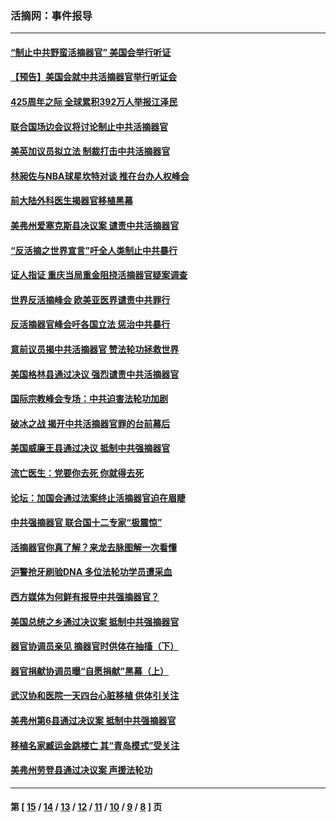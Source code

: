 ### 活摘网：事件报导
---
#### [“制止中共野蛮活摘器官” 美国会举行听证](../../pages/nf5877/n13735831.md?06060430) 
#### [【预告】美国会就中共活摘器官举行听证会](../../pages/nf5877/n13732843.md?06060430) 
#### [425周年之际 全球累积392万人举报江泽民](../../pages/nf5877/n13719232.md?06060430) 
#### [联合国场边会议将讨论制止中共活摘器官](../../pages/nf5877/n13656361.md?06060430) 
#### [美英加议员拟立法 制裁打击中共活摘器官](../../pages/nf5877/n13430251.md?06060430) 
#### [林昶佐与NBA球星坎特对谈 推在台办人权峰会](../../pages/nf5877/n13414467.md?06060430) 
#### [前大陆外科医生揭器官移植黑幕](../../pages/nf5877/n13401416.md?06060430) 
#### [美弗州爱塞克斯县决议案 谴责中共活摘器官](../../pages/nf5877/n13320919.md?06060430) 
#### [“反活摘之世界宣言”吁全人类制止中共暴行](../../pages/nf5877/n13259730.md?06060430) 
#### [证人指证 重庆当局重金阻挠活摘器官疑案调查](../../pages/nf5877/n13259127.md?06060430) 
#### [世界反活摘峰会 欧美亚医界谴责中共罪行](../../pages/nf5877/n13253550.md?06060430) 
#### [反活摘器官峰会吁各国立法 惩治中共暴行](../../pages/nf5877/n13245052.md?06060430) 
#### [意前议员揭中共活摘器官 赞法轮功拯救世界](../../pages/nf5877/n13203445.md?06060430) 
#### [美国格林县通过决议 强烈谴责中共活摘器官](../../pages/nf5877/n13119367.md?06060430) 
#### [国际宗教峰会专场：中共迫害法轮功加剧](../../pages/nf5877/n13088279.md?06060430) 
#### [破冰之战 揭开中共活摘器官罪的台前幕后](../../pages/nf5877/n13082457.md?06060430) 
#### [美国威廉王县通过决议 抵制中共强摘器官](../../pages/nf5877/n13056521.md?06060430) 
#### [流亡医生：党要你去死 你就得去死](../../pages/nf5877/n13052835.md?06060430) 
#### [论坛：加国会通过法案终止活摘器官迫在眉睫](../../pages/nf5877/n13029839.md?06060430) 
#### [中共强摘器官 联合国十二专家“极震惊”](../../pages/nf5877/n13024313.md?06060430) 
#### [活摘器官你真了解？来龙去脉图解一次看懂](../../pages/nf5877/n13013820.md?06060430) 
#### [沪警抢牙刷验DNA 多位法轮功学员遭采血](../../pages/nf5877/n12969218.md?06060430) 
#### [西方媒体为何鲜有报导中共强摘器官？](../../pages/nf5877/n12932034.md?06060430) 
#### [美国总统之乡通过决议案 抵制中共强摘器官](../../pages/nf5877/n12908242.md?06060430) 
#### [器官协调员亲见 摘器官时供体在抽搐（下）](../../pages/nf5877/n12898622.md?06060430) 
#### [器官捐献协调员曝“自愿捐献”黑幕（上）](../../pages/nf5877/n12878830.md?06060430) 
#### [武汉协和医院一天四台心脏移植 供体引关注](../../pages/nf5877/n12863175.md?06060430) 
#### [美弗州第6县通过决议案 抵制中共强摘器官](../../pages/nf5877/n12805218.md?06060430) 
#### [移植名家臧运金跳楼亡 其“青岛模式”受关注](../../pages/nf5877/n12803746.md?06060430) 
#### [美弗州劳登县通过决议案 声援法轮功](../../pages/nf5877/n12785715.md?06060430) 

---
#### 第 [ [15](./15.md?06060430) / [14](./14.md?06060430) / [13](./13.md?06060430) / [12](./12.md?06060430) / [11](./11.md?06060430) / [10](./10.md?06060430) / [9](./9.md?06060430) / [8](./8.md?06060430) ] 页
